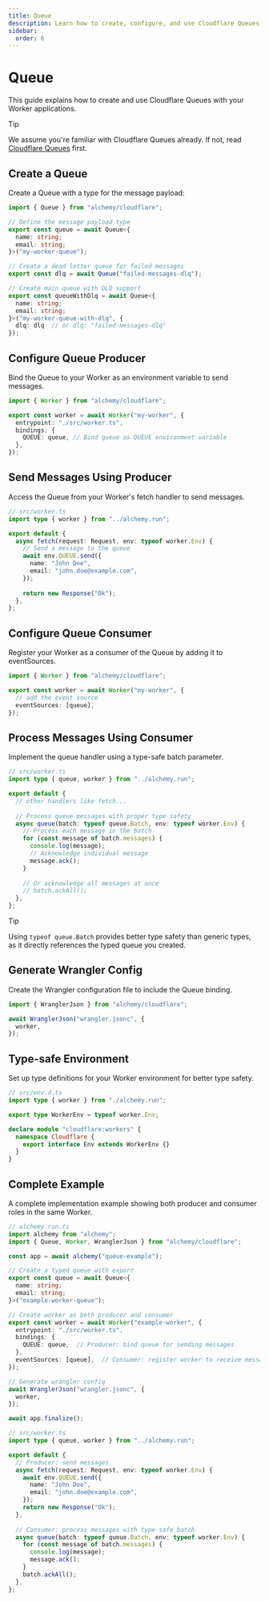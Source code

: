 ```yaml
---
title: Queue
description: Learn how to create, configure, and use Cloudflare Queues for background job processing in your Worker applications managed by Alchemy.
sidebar:
  order: 6
---
```


# Queue

This guide explains how to create and use Cloudflare Queues with your Worker applications.

> [!TIP]
> We assume you're familiar with Cloudflare Queues already. If not, read [Cloudflare Queues](https://developers.cloudflare.com/queues/) first.

## Create a Queue

Create a Queue with a type for the message payload:

```ts
import { Queue } from "alchemy/cloudflare";

// Define the message payload type
export const queue = await Queue<{
  name: string;
  email: string;
}>("my-worker-queue");

// Create a dead letter queue for failed messages
export const dlq = await Queue("failed-messages-dlq");

// Create main queue with DLQ support
export const queueWithDlq = await Queue<{
  name: string;
  email: string;
}>("my-worker-queue-with-dlq", {
  dlq: dlq  // or dlq: "failed-messages-dlq"
});
```

## Configure Queue Producer

Bind the Queue to your Worker as an environment variable to send messages.

```ts
import { Worker } from "alchemy/cloudflare";

export const worker = await Worker("my-worker", {
  entrypoint: "./src/worker.ts",
  bindings: {
    QUEUE: queue, // Bind queue as QUEUE environment variable
  },
});
```

## Send Messages Using Producer

Access the Queue from your Worker's fetch handler to send messages.

```ts
// src/worker.ts
import type { worker } from "../alchemy.run";

export default {
  async fetch(request: Request, env: typeof worker.Env) {
    // Send a message to the queue
    await env.QUEUE.send({
      name: "John Doe",
      email: "john.doe@example.com",
    });
    
    return new Response("Ok");
  },
};
```

## Configure Queue Consumer

Register your Worker as a consumer of the Queue by adding it to eventSources.

```ts
import { Worker } from "alchemy/cloudflare";

export const worker = await Worker("my-worker", {
  // add the event source
  eventSources: [queue],
});
```

## Process Messages Using Consumer

Implement the queue handler using a type-safe batch parameter.

```ts
// src/worker.ts
import type { queue, worker } from "../alchemy.run";

export default {
  // other handlers like fetch...
  
  // Process queue messages with proper type safety
  async queue(batch: typeof queue.Batch, env: typeof worker.Env) {
    // Process each message in the batch
    for (const message of batch.messages) {
      console.log(message);
      // Acknowledge individual message
      message.ack();
    }
    
    // Or acknowledge all messages at once
    // batch.ackAll();
  },
};
```

> [!TIP]
> Using `typeof queue.Batch` provides better type safety than generic types, as it directly references the typed queue you created.

## Generate Wrangler Config

Create the Wrangler configuration file to include the Queue binding.

```ts
import { WranglerJson } from "alchemy/cloudflare";

await WranglerJson("wrangler.jsonc", {
  worker,
});
```

## Type-safe Environment

Set up type definitions for your Worker environment for better type safety.

```ts
// src/env.d.ts
import type { worker } from "./alchemy.run";

export type WorkerEnv = typeof worker.Env;

declare module "cloudflare:workers" {
  namespace Cloudflare {
    export interface Env extends WorkerEnv {}
  }
}
```

## Complete Example

A complete implementation example showing both producer and consumer roles in the same Worker.

```ts
// alchemy.run.ts
import alchemy from "alchemy";
import { Queue, Worker, WranglerJson } from "alchemy/cloudflare";

const app = await alchemy("queue-example");

// Create a typed queue with export
export const queue = await Queue<{
  name: string;
  email: string;
}>("example-worker-queue");

// Create worker as both producer and consumer
export const worker = await Worker("example-worker", {
  entrypoint: "./src/worker.ts",
  bindings: {
    QUEUE: queue,  // Producer: bind queue for sending messages
  },
  eventSources: [queue],  // Consumer: register worker to receive messages
});

// Generate wrangler config
await WranglerJson("wrangler.jsonc", {
  worker,
});

await app.finalize();
```

```ts
// src/worker.ts
import type { queue, worker } from "../alchemy.run";

export default {
  // Producer: send messages
  async fetch(request: Request, env: typeof worker.Env) {
    await env.QUEUE.send({
      name: "John Doe",
      email: "john.doe@example.com",
    });
    return new Response("Ok");
  },
  
  // Consumer: process messages with type-safe batch
  async queue(batch: typeof queue.Batch, env: typeof worker.Env) {
    for (const message of batch.messages) {
      console.log(message);
      message.ack();
    }
    batch.ackAll();
  },
};
```
